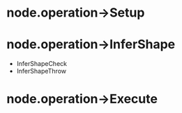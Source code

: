 # node.operation->Setup

# node.operation->InferShape
- InferShapeCheck
- InferShapeThrow
# node.operation->Execute
